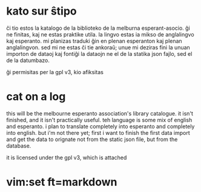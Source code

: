 kato sur ŝtipo
==============

ĉi tio estos la katalogo de la biblioteko de la melburna esperant-asocio.
ĝi ne finitas, kaj ne estas praktike utila. la lingvo estas ia mikso de 
anglalingvo kaj esperanto. mi planizas traduki ĝin en plenan esperanton 
kaj plenan anglalingvon. sed mi ne estas ĉi tie ankoraŭ; unue mi deziras
fini la unuan importon de dataoj kaj fontiĝi la dataojn ne el de la statika
json fajlo, sed el de la datumbazo.

ĝi permisitas per la gpl v3, kio afiksitas

cat on a log
============

this will be the melbourne esperanto association's library catalogue. it isn't
finished, and it isn't practically useful. teh language is some mix of 
english and esperanto. i plan to translate completely into esperanto and 
completely into english. but i'm not there yet; first i want to finish the
first data import and get the data to orignate not from the static json file,
but from the database.

it is licensed under the gpl v3, which is attached

# vim:set ft=markdown

